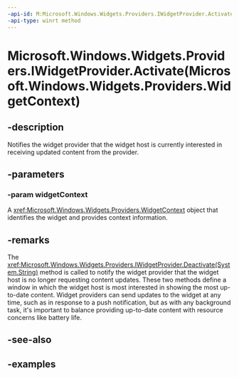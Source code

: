 ```yaml
---
-api-id: M:Microsoft.Windows.Widgets.Providers.IWidgetProvider.Activate(Microsoft.Windows.Widgets.Providers.WidgetContext)
-api-type: winrt method
---
```


# Microsoft.Windows.Widgets.Providers.IWidgetProvider.Activate(Microsoft.Windows.Widgets.Providers.WidgetContext)

<!--
public void Activate (Microsoft.Windows.Widgets.Providers.WidgetContext widgetContext);
-->


## -description

Notifies the widget provider that the widget host is currently interested in receiving updated content from the provider.

## -parameters

### -param widgetContext

A <xref:Microsoft.Windows.Widgets.Providers.WidgetContext> object that identifies the widget and provides context information.

## -remarks

The <xref:Microsoft.Windows.Widgets.Providers.IWidgetProvider.Deactivate(System.String)> method is called to notify the widget provider that the widget host is no longer requesting content updates. These two methods define a window in which the widget host is most interested in showing the most up-to-date content. Widget providers can send updates to the widget at any time, such as in response to a push notification, but as with any background task, it's important to balance providing up-to-date content with resource concerns like battery life. 

## -see-also

## -examples



